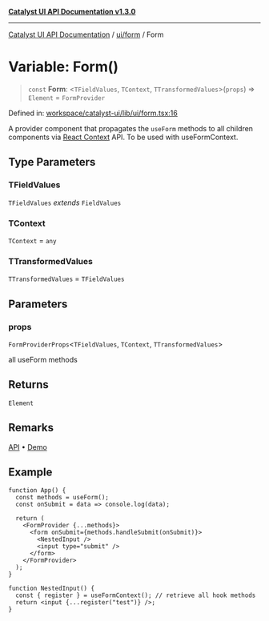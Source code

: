 [**Catalyst UI API Documentation v1.3.0**](../../../README.md)

---

[Catalyst UI API Documentation](../../../README.md) / [ui/form](../README.md) / Form

# Variable: Form()

> `const` **Form**: \<`TFieldValues`, `TContext`, `TTransformedValues`\>(`props`) => `Element` = `FormProvider`

Defined in: [workspace/catalyst-ui/lib/ui/form.tsx:16](https://github.com/TheBranchDriftCatalyst/catalyst-ui/blob/main/lib/ui/form.tsx#L16)

A provider component that propagates the `useForm` methods to all children components via [React Context](https://reactjs.org/docs/context.html) API. To be used with useFormContext.

## Type Parameters

### TFieldValues

`TFieldValues` _extends_ `FieldValues`

### TContext

`TContext` = `any`

### TTransformedValues

`TTransformedValues` = `TFieldValues`

## Parameters

### props

`FormProviderProps`\<`TFieldValues`, `TContext`, `TTransformedValues`\>

all useForm methods

## Returns

`Element`

## Remarks

[API](https://react-hook-form.com/docs/useformcontext) • [Demo](https://codesandbox.io/s/react-hook-form-v7-form-context-ytudi)

## Example

```tsx
function App() {
  const methods = useForm();
  const onSubmit = data => console.log(data);

  return (
    <FormProvider {...methods}>
      <form onSubmit={methods.handleSubmit(onSubmit)}>
        <NestedInput />
        <input type="submit" />
      </form>
    </FormProvider>
  );
}

function NestedInput() {
  const { register } = useFormContext(); // retrieve all hook methods
  return <input {...register("test")} />;
}
```
